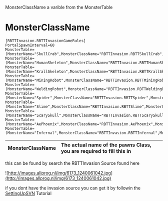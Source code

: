 MonsterClassName a varible from the MonsterTable

# MonsterClassName #

```
[RBTTInvasion.RBTTInvasionGameRules]
PortalSpawnInterval=60
MonsterTable=(MonsterName="SkullCrab",MonsterClassName="RBTTInvasion.RBTTSkullCrab",MonsterClass=Class'RBTTInvasion.RBTTSkullCrab')
MonsterTable=(MonsterName="HumanSkeleton",MonsterClassName="RBTTInvasion.RBTTHumanSkeleton",MonsterClass=Class'RBTTInvasion.RBTTHumanSkeleton')
MonsterTable=(MonsterName="KrallSkeleton",MonsterClassName="RBTTInvasion.RBTTKrallSkeleton",MonsterClass=Class'RBTTInvasion.RBTTKrallSkeleton')
MonsterTable=(MonsterName="MiningRobot",MonsterClassName="RBTTInvasion.RBTTMiningRobot",MonsterClass=Class'RBTTInvasion.RBTTMiningRobot')
MonsterTable=(MonsterName="WeldingRobot",MonsterClassName="RBTTInvasion.RBTTWeldingRobot",MonsterClass=Class'RBTTInvasion.RBTTWeldingRobot')
MonsterTable=(MonsterName="Spider",MonsterClassName="RBTTInvasion.RBTTSpider",MonsterClass=Class'RBTTInvasion.RBTTSpider')
MonsterTable=(MonsterName="Slime",MonsterClassName="RBTTInvasion.RBTTSlime",MonsterClass=Class'RBTTInvasion.RBTTSlime')
MonsterTable=(MonsterName="ScarySkull",MonsterClassName="RBTTInvasion.RBTTScarySkull",MonsterClass=Class'RBTTInvasion.RBTTScarySkull')
MonsterTable=(MonsterName="AePhoenix",MonsterClassName="RBTTInvasion.AePhoenix",MonsterClass=Class'RBTTInvasion.AePhoenix')
MonsterTable=(MonsterName="Infernal",MonsterClassName="RBTTInvasion.RBTTInfernal",MonsterClass=Class'RBTTInvasion.RBTTInfernal')
```

|**MonsterClassName**| The actual name of the pawns Class, you are required to fill this in |
|:-------------------|:---------------------------------------------------------------------|

this can be found by search the RBTTInvasion Source found here

![http://images.allprog.nl/img/6173_1240061042.jpg](http://images.allprog.nl/img/6173_1240061042.jpg)

if you dont have the invasion source you can get it by followin the [SettingUpSVN](SettingUpSVN.md) Tutorial